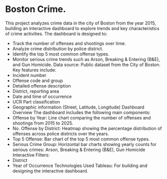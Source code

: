 # Boston Crime.
This project analyzes crime data in the city of Boston from the year 2015, building an interactive dashboard to explore trends and key characteristics of crime activities.
The dashboard is designed to:
- Track the number of offenses and shootings over time.
- Analyze crime distribution by police district.
- Identify the top 5 most common offense types.
- Monitor serious crime trends such as Arson, Breaking & Entering (B&E), and Gun Homicide.
Data source: Public dataset from the City of Boston.
Key features include:
- Incident number
- Offense code and group
- Detailed offense description
- District, reporting area
- Date and time of occurrence
- UCR Part classification
- Geographic information (Street, Latitude, Longitude)
Dashboard Overview
The dashboard includes the following main components:
- Offense by Year:
Line chart comparing the number of offenses and shootings from 2015 to 2025.
- No. Offense by District:
Heatmap showing the percentage distribution of offenses across police districts over the years.
- Top 5 Offense:
Bar chart of the top 5 most common offense types.
- Serious Crime Group:
Horizontal bar charts showing yearly counts for serious crimes: Arson, Breaking & Entering (B&E), Gun Homicide
Interactive Filters:
- District
- Year of Occurrence
Technologies Used
Tableau: For building and designing the interactive dashboard.
